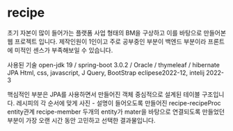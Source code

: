 # recipe
초기 자본이 많이 들어가는 플랫폼 사업 형태의 BM을 구상하고
이를 바탕으로 만들어본 웹 프로젝트 입니다.
제작인원이 1인이고 주로 공부중인 부분이 백엔드 부분이라 프론트에 미적인 센스가 부족해보일 수 있습니다.

사용된 기술
open-jdk 19 / spring-boot 3.0.2 / Oracle / thymeleaf / hibernate JPA
Html, css, javascript, J Query, BootStrap
eclipese2022-12, intelij 2022-3

핵심적인 부분은 JPA를 사용하면서 만들어진 객체 중심적으로 설계된 테이블 구조입니다.
레시피의 각 순서에 맞게 사진 - 설명이 들어오도록 만들어진 recipe-recipeProc entity관계
recipe-member 두개의 entity가 mater을 바탕으로 연결되도록 만들었던 부분이 가장 오랜 시간 동안 고민하고 선택한 결과물입니다.
